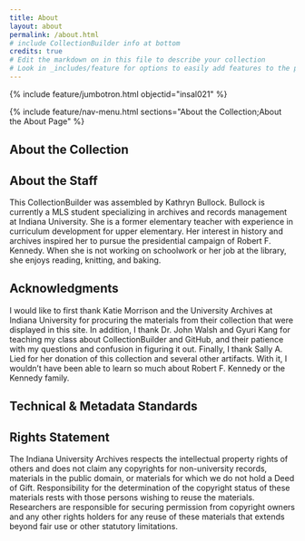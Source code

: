 ```yaml
---
title: About
layout: about
permalink: /about.html
# include CollectionBuilder info at bottom
credits: true
# Edit the markdown on in this file to describe your collection
# Look in _includes/feature for options to easily add features to the page
---
```


{% include feature/jumbotron.html objectid="insal021" %}

{% include feature/nav-menu.html sections="About the Collection;About the About Page" %}

## About the Collection  


## About the Staff  
This CollectionBuilder was assembled by Kathryn Bullock. Bullock is currently a MLS student specializing in archives and records management at Indiana University. She is a former elementary teacher with experience in curriculum development for upper elementary. Her interest in history and archives inspired her to pursue the presidential campaign of Robert F. Kennedy. When she is not working on schoolwork or her job at the library, she enjoys reading, knitting, and baking.

## Acknowledgments  
I would like to first thank Katie Morrison and the University Archives at Indiana University for procuring the materials from their collection that were displayed in this site. In addition, I thank Dr. John Walsh and Gyuri Kang for teaching my class about CollectionBuilder and GitHub, and their patience with my questions and confusion in figuring it out. Finally, I thank Sally A. Lied for her donation of this collection and several other artifacts. With it, I wouldn’t have been able to learn so much about Robert F. Kennedy or the Kennedy family.

## Technical & Metadata Standards  


## Rights Statement  
The Indiana University Archives respects the intellectual property rights of others and does not claim any copyrights for non-university records, materials in the public domain, or materials for which we do not hold a Deed of Gift. Responsibility for the determination of the copyright status of these materials rests with those persons wishing to reuse the materials. Researchers are responsible for securing permission from copyright owners and any other rights holders for any reuse of these materials that extends beyond fair use or other statutory limitations.

<!-- IMPORTANT!!! DELETE this comment and the include below when you are finished editing this page for your collection. The include below introduces about page features. They will show up on your collection's about page until you delete it.  -->
